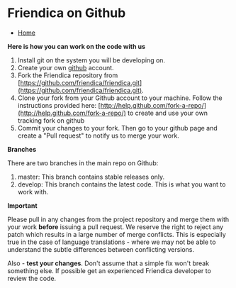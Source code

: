 Friendica on Github
===================

* [Home](help)

**Here is how you can work on the code with us**

1. Install git on the system you will be developing on.
2. Create your own [github](https://github.com) account.
3. Fork the Friendica repository from [https://github.com/friendica/friendica.git](https://github.com/friendica/friendica.git).
4. Clone your fork from your Github account to your machine. Follow the instructions provided here: [http://help.github.com/fork-a-repo/](http://help.github.com/fork-a-repo/) to create and use your own tracking fork on github
5. Commit your changes to your fork. Then go to your github page and create a "Pull request" to notify us to merge your work.

**Branches**

There are two branches in the main repo on Github:

1. master: This branch contains stable releases only.
2. develop: This branch contains the latest code. This is what you want to work with.

**Important**

Please pull in any changes from the project repository and merge them with your work **before** issuing a pull request. We reserve the right to reject any patch which results in a large number of merge conflicts. This is especially true in the case of language translations - where we may not be able to understand the subtle differences between conflicting versions.

Also - **test your changes**. Don't assume that a simple fix won't break something else. If possible get an experienced Friendica developer to review the code. 
